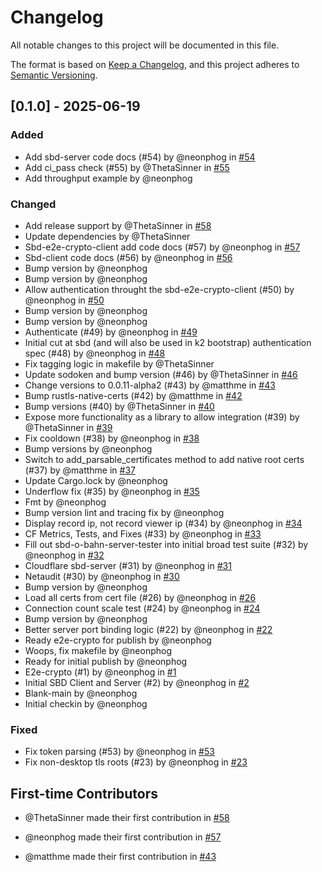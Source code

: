 # Changelog

All notable changes to this project will be documented in this file.

The format is based on [Keep a Changelog](https://keepachangelog.com/en/1.0.0/),
and this project adheres to [Semantic Versioning](https://semver.org/spec/v2.0.0.html).

## [0.1.0] - 2025-06-19

### Added

- Add sbd-server code docs (#54) by @neonphog in [#54](https://github.com/holochain/sbd/pull/54)
- Add ci_pass check (#55) by @ThetaSinner in [#55](https://github.com/holochain/sbd/pull/55)
- Add throughput example by @neonphog

### Changed

- Add release support by @ThetaSinner in [#58](https://github.com/holochain/sbd/pull/58)
- Update dependencies by @ThetaSinner
- Sbd-e2e-crypto-client add code docs (#57) by @neonphog in [#57](https://github.com/holochain/sbd/pull/57)
- Sbd-client code docs (#56) by @neonphog in [#56](https://github.com/holochain/sbd/pull/56)
- Bump version by @neonphog
- Bump version by @neonphog
- Allow authentication throught the sbd-e2e-crypto-client (#50) by @neonphog in [#50](https://github.com/holochain/sbd/pull/50)
- Bump version by @neonphog
- Bump version by @neonphog
- Authenticate (#49) by @neonphog in [#49](https://github.com/holochain/sbd/pull/49)
- Initial cut at sbd (and will also be used in k2 bootstrap) authentication spec (#48) by @neonphog in [#48](https://github.com/holochain/sbd/pull/48)
- Fix tagging logic in makefile by @ThetaSinner
- Update sodoken and bump version (#46) by @ThetaSinner in [#46](https://github.com/holochain/sbd/pull/46)
- Change versions to 0.0.11-alpha2 (#43) by @matthme in [#43](https://github.com/holochain/sbd/pull/43)
- Bump rustls-native-certs (#42) by @matthme in [#42](https://github.com/holochain/sbd/pull/42)
- Bump versions (#40) by @ThetaSinner in [#40](https://github.com/holochain/sbd/pull/40)
- Expose more functionality as a library to allow integration (#39) by @ThetaSinner in [#39](https://github.com/holochain/sbd/pull/39)
- Fix cooldown (#38) by @neonphog in [#38](https://github.com/holochain/sbd/pull/38)
- Bump versions by @neonphog
- Switch to add_parsable_certificates method to add native root certs (#37) by @matthme in [#37](https://github.com/holochain/sbd/pull/37)
- Update Cargo.lock by @neonphog
- Underflow fix (#35) by @neonphog in [#35](https://github.com/holochain/sbd/pull/35)
- Fmt by @neonphog
- Bump version lint and tracing fix by @neonphog
- Display record ip, not record viewer ip (#34) by @neonphog in [#34](https://github.com/holochain/sbd/pull/34)
- CF Metrics, Tests, and Fixes (#33) by @neonphog in [#33](https://github.com/holochain/sbd/pull/33)
- Fill out sbd-o-bahn-server-tester into initial broad test suite (#32) by @neonphog in [#32](https://github.com/holochain/sbd/pull/32)
- Cloudflare sbd-server (#31) by @neonphog in [#31](https://github.com/holochain/sbd/pull/31)
- Netaudit (#30) by @neonphog in [#30](https://github.com/holochain/sbd/pull/30)
- Bump version by @neonphog
- Load all certs from cert file (#26) by @neonphog in [#26](https://github.com/holochain/sbd/pull/26)
- Connection count scale test (#24) by @neonphog in [#24](https://github.com/holochain/sbd/pull/24)
- Bump version by @neonphog
- Better server port binding logic (#22) by @neonphog in [#22](https://github.com/holochain/sbd/pull/22)
- Ready e2e-crypto for publish by @neonphog
- Woops, fix makefile by @neonphog
- Ready for initial publish by @neonphog
- E2e-crypto (#1) by @neonphog in [#1](https://github.com/holochain/sbd/pull/1)
- Initial SBD Client and Server (#2) by @neonphog in [#2](https://github.com/holochain/sbd/pull/2)
- Blank-main by @neonphog
- Initial checkin by @neonphog

### Fixed

- Fix token parsing (#53) by @neonphog in [#53](https://github.com/holochain/sbd/pull/53)
- Fix non-desktop tls roots (#23) by @neonphog in [#23](https://github.com/holochain/sbd/pull/23)

## First-time Contributors

* @ThetaSinner made their first contribution in [#58](https://github.com/holochain/sbd/pull/58)

* @neonphog made their first contribution in [#57](https://github.com/holochain/sbd/pull/57)

* @matthme made their first contribution in [#43](https://github.com/holochain/sbd/pull/43)


<!-- generated by git-cliff -->
